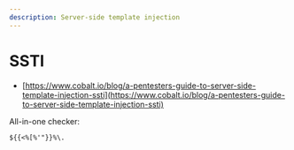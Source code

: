 ```yaml
---
description: Server-side template injection
---
```


# SSTI

- [https://www.cobalt.io/blog/a-pentesters-guide-to-server-side-template-injection-ssti](https://www.cobalt.io/blog/a-pentesters-guide-to-server-side-template-injection-ssti)

All-in-one checker:

```
${{<%[%'"}}%\.
```
